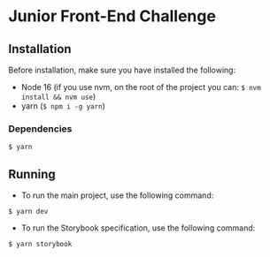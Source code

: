 # Junior Front-End Challenge

## Installation

Before installation, make sure you have installed the following:

- Node 16 (if you use nvm, on the root of the project you can: `$ nvm install && nvm use`)
- yarn (`$ npm i -g yarn`)

### Dependencies

```shell
$ yarn
```

## Running

- To run the main project, use the following command:

```shell
$ yarn dev
```

- To run the Storybook specification, use the following command:

```shell
$ yarn storybook
```
